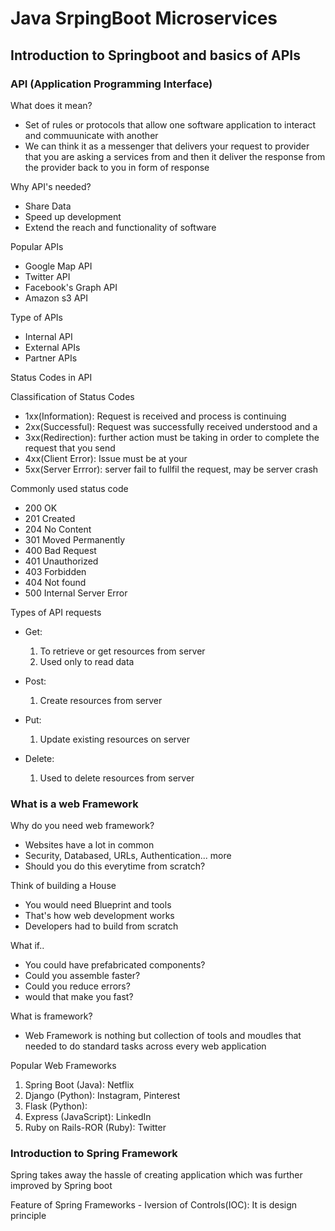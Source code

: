 # Java SrpingBoot Microservices

## Introduction to Springboot and basics of APIs

### API (Application Programming Interface)

What does it mean?
-   Set of rules or protocols that allow one software application to interact and commuunicate with another
- We can think it as a messenger that delivers your request to provider that you are asking a services from and then it deliver the response from the provider back to you in form of response


Why API's needed?
- Share Data
- Speed up development 
- Extend the reach and functionality of software

Popular APIs 
- Google Map API
- Twitter API
- Facebook's Graph API
- Amazon s3 API

Type of APIs
- Internal API
- External APIs
- Partner APIs

Status Codes in API

Classification of Status Codes
- 1xx(Information): Request is received and process is continuing 
- 2xx(Successful): Request was successfully received understood and a
- 3xx(Redirection): further action must be taking in order to complete the request that you send
- 4xx(Client Error): Issue must be at your 
- 5xx(Server Errror): server fail to fullfil the request, may be server crash

Commonly used status code
- 200 OK
- 201 Created
- 204 No Content
- 301 Moved Permanently
- 400 Bad Request
- 401 Unauthorized
- 403 Forbidden
- 404 Not found
- 500 Internal Server Error

Types of API requests
- Get: 
    1. To retrieve or get resources from server 
    2. Used only to read data

- Post:
    1. Create resources from server

- Put:
    1. Update existing resources on server

- Delete:
    1. Used to delete resources from server


### What is a web Framework

Why do you need web framework?
- Websites have a lot in common
- Security, Databased, URLs, Authentication... more
- Should you do this everytime from scratch?

Think of building a House
- You would need Blueprint and tools
- That's how web development works
- Developers had to build from scratch

What if..
- You could have prefabricated components?
- Could you assemble faster?
- Could you reduce errors?
- would that make you fast?

What is framework?
- Web Framework is nothing but collection of tools and moudles that needed to do standard tasks across every web application

Popular Web Frameworks
1. Spring Boot (Java): Netflix
2. Django (Python): Instagram, Pinterest
3. Flask (Python): 
4. Express (JavaScript): LinkedIn
5. Ruby on Rails-ROR (Ruby): Twitter

### Introduction to Spring Framework

Spring takes away the hassle of creating application which was further improved by Spring boot

Feature of Spring Frameworks
    - Iversion of Controls(IOC): It is design principle

